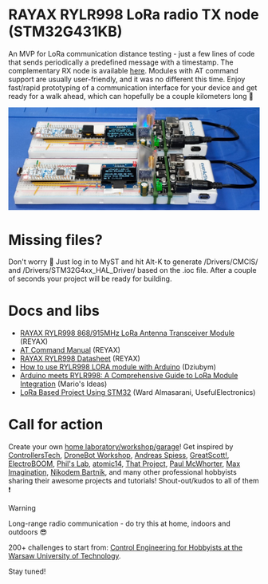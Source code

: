 # RAYAX RYLR998 LoRa radio TX node (STM32G431KB)
An MVP for LoRa communication distance testing - just a few lines of code that sends periodically a predefined message with a timestamp. The complementary RX node is available [here](https://github.com/ufnalski/lora_rylr998_rx_node_g431kb). Modules with AT command support are usually user-friendly, and it was no different this time. Enjoy fast/rapid prototyping of a communication interface for your device and get ready for a walk ahead, which can hopefully be a couple kilometers long :slightly_smiling_face:

![RAYAX RYLR998 LoRa radio TX and RX nodes](/Assets/Images/reyax_ryrl998_lora_in_action.jpg)

# Missing files?
Don't worry :slightly_smiling_face: Just log in to MyST and hit Alt-K to generate /Drivers/CMCIS/ and /Drivers/STM32G4xx_HAL_Driver/ based on the .ioc file. After a couple of seconds your project will be ready for building.

# Docs and libs
* [RAYAX RYLR998 868/915MHz LoRa Antenna Transceiver Module](https://reyax.com/products/RYLR998) (REYAX)
* [AT Command Manual](https://reyax.com//upload/products_download/download_file/LoRa_AT_Command_RYLR998_RYLR498_EN.pdf) (REYAX)
* [RAYAX RYLR998 Datasheet](https://reyax.com//upload/products_download/download_file/RYLR998_EN.pdf) (REYAX)
* [How to use RYLR998 LORA module with Arduino](https://projecthub.arduino.cc/Dziubym/how-to-use-rylr998-lora-module-with-arduino-496504) (Dziubym)
* [Arduino meets RYLR998: A Comprehensive Guide to LoRa Module Integration](https://www.youtube.com/watch?v=LiWlPERp1ec) (Mario's Ideas)
* [LoRa Based Project Using STM32](https://github.com/UsefulElectronics/stm32-rylr998-lora-transceiver) (Ward Almasarani, UsefulElectronics)

# Call for action
Create your own [home laboratory/workshop/garage](http://ufnalski.edu.pl/control_engineering_for_hobbyists/2025_high_school/Control_Engineering_for_Hobbyists_2025_02.pdf)! Get inspired by [ControllersTech](https://www.youtube.com/@ControllersTech), [DroneBot Workshop](https://www.youtube.com/@Dronebotworkshop), [Andreas Spiess](https://www.youtube.com/@AndreasSpiess), [GreatScott!](https://www.youtube.com/@greatscottlab), [ElectroBOOM](https://www.youtube.com/@ElectroBOOM), [Phil's Lab](https://www.youtube.com/@PhilsLab), [atomic14](https://www.youtube.com/@atomic14), [That Project](https://www.youtube.com/@ThatProject), [Paul McWhorter](https://www.youtube.com/@paulmcwhorter), [Max Imagination](https://www.youtube.com/@MaxImagination), [Nikodem Bartnik](https://www.youtube.com/@nikodembartnik), and many other professional hobbyists sharing their awesome projects and tutorials! Shout-out/kudos to all of them :exclamation:

> [!WARNING]
> Long-range radio communication - do try this at home, indoors and outdoors :sunglasses:

200+ challenges to start from: [Control Engineering for Hobbyists at the Warsaw University of Technology](http://ufnalski.edu.pl/control_engineering_for_hobbyists/Control_Engineering_for_Hobbyists_list_of_challenges.pdf).

Stay tuned!
